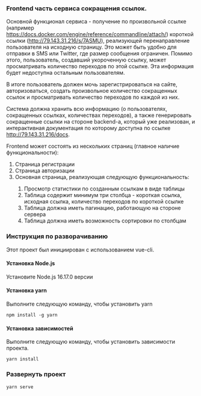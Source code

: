 ### Frontend часть сервиса сокращения ссылок.

Основной функционал сервиса - получение по произвольной ссылке (например https://docs.docker.com/engine/reference/commandline/attach/) короткой ссылки (http://79.143.31.216/s/7ASMU), реализующей перенаправление пользователя на исходную страницу. Это может быть удобно для отправки в SMS или Twitter, где размер сообщения ограничен. Помимо этого, пользователь, создавший укороченную ссылку, может просматривать количество переходов по этой ссылке. Эта информация будет недоступна остальным пользователям.

В итоге пользователь должен мочь зарегистрироваться на сайте, авторизоваться, создать произвольное количество сокращенных ссылок и просматривать количество переходов по каждой из них.

Система должна хранить всю информацию (о пользователях, сокращенных ссылках, количествах переходов), а также генерировать сокращенные ссылки на стороне backend-а, который уже реализован, и интерактивная документация по которому доступна по ссылке http://79.143.31.216/docs.

Frontend может состоять из нескольких страниц (главное наличие функциональности):
<ol>
<li>Страница регистрации</li>
<li>Страница авторизации</li>
<li>Основная страница, реализующая следующую функциональность:</li>
<ol>
<li>Просмотр статистики по созданным ссылкам в виде таблицы</li>
<li>Таблица содержит минимум три столбца - короткая ссылка, исходная ссылка, количество переходов по короткой ссылке</li>
<li>Таблица должна иметь пагинацию, работающую на стороне сервера</li>
<li>Таблица должна иметь возможность сортировки по столбцам</li>
</ol>
</ol>


 ### Инструкция по разворачиванию

Этот проект был инициирован с использованием vue-cli.
#### Установка Node.js
Установите Node.js 16.17.0 версии

#### Установка yarn
Выполните следующую команду, чтобы установить yarn
```
npm install -g yarn
```

#### Установка зависимостей
Выполните следующую команду, чтобы установить зависимости проекта.
```
yarn install
```

### Развернуть проект
```
yarn serve
```